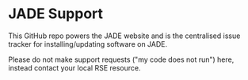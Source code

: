 # JADE Support

This GitHub repo powers the JADE website and is the centralised issue tracker for installing/updating software on JADE.

Please do not make support requests ("my code does not run") here, instead contact your local RSE resource.